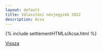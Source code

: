 ```yaml
---
layout: default
title: Választási névjegyzék 2022
description: Acsa
---
```


{% include settlementHTMLs/Acsa.html %}

[Vissza](./)